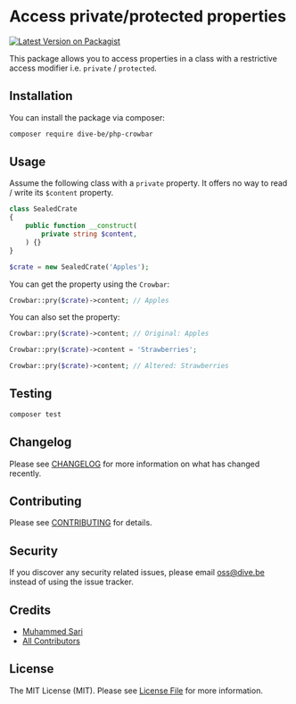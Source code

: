 # Access private/protected properties

[![Latest Version on Packagist](https://img.shields.io/packagist/v/dive-be/laravel-dry-requests.svg?style=flat-square)](https://packagist.org/packages/dive-be/php-crowbar)

This package allows you to access properties in a class with a restrictive access modifier i.e. `private` / `protected`.

## Installation

You can install the package via composer:

```bash
composer require dive-be/php-crowbar
```

## Usage

Assume the following class with a `private` property. 
It offers no way to read / write its `$content` property.

```php
class SealedCrate
{
    public function __construct(
        private string $content,
    ) {}
}

$crate = new SealedCrate('Apples');
```

You can get the property using the `Crowbar`:

```php
Crowbar::pry($crate)->content; // Apples
```

You can also set the property:

```php
Crowbar::pry($crate)->content; // Original: Apples

Crowbar::pry($crate)->content = 'Strawberries';

Crowbar::pry($crate)->content; // Altered: Strawberries
```

## Testing

```bash
composer test
```

## Changelog

Please see [CHANGELOG](CHANGELOG.md) for more information on what has changed recently.

## Contributing

Please see [CONTRIBUTING](CONTRIBUTING.md) for details.

## Security

If you discover any security related issues, please email oss@dive.be instead of using the issue tracker.

## Credits

- [Muhammed Sari](https://github.com/mabdullahsari)
- [All Contributors](../../contributors)

## License

The MIT License (MIT). Please see [License File](LICENSE.md) for more information.

